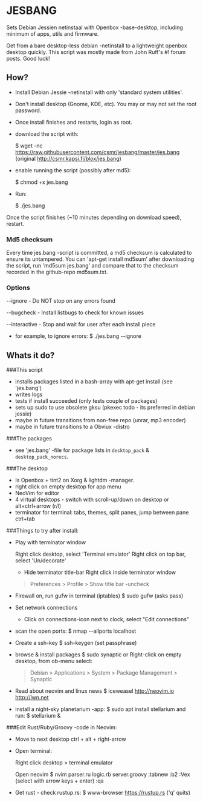 # JESBANG

Sets Debian Jessien netinstaal with Openbox -base-desktop, including minimum of apps, utils and firmware.

Get from a bare desktop-less debian -netinstall to a lightweight openbox desktop quickly. This script was mostly made from John Ruff's #! forum posts. Good luck!

## How? 

- Install Debian Jessie -netinstall with only 'standard system utilities'. 
- Don't install desktop (Gnome, KDE, etc). You may or may not set the root password.
- Once install finishes and restarts, login as root.
- download the script with:

  $ wget -nc https://raw.githubusercontent.com/csmr/jesbang/master/jes.bang  
  (original http://csmr.kapsi.fi/blox/jes.bang)


- enable running the script (possibly after md5):

	$ chmod +x jes.bang
	

- Run:

	$ ./jes.bang


Once the script finishes (~10 minutes depending on download speed), restart.


### Md5 checksum

Every time jes.bang -script is committed, a md5 checksum is calculated to ensure its untampered. You can 'apt-get install md5sum' after downloading the script, run 'md5sum jes.bang' and compare that to the checksum recorded in the github-repo md5sum.txt.


### Options
	
 --ignore - Do NOT stop on any errors found

 --bugcheck - Install listbugs to check for known issues

 --interactive - Stop and wait for user after each install piece


- for example, to ignore errors:
	$ ./jes.bang --ignore


## Whats it do?

###This script
- installs packages listed in a bash-array with apt-get install (see 'jes.bang')
- writes logs
- tests if install succeeded (only tests couple of packages)
- sets up sudo to use obsolete gksu (pkexec todo - its preferred in debian jessie)
- maybe in future transitions from non-free repo (unrar, mp3 encoder) 
- maybe in future transitions to a Obviux -distro


###The packages
- see 'jes.bang' -file for package lists in `desktop_pack` & `desktop_pack_norecs`.


###The desktop
- Is Openbox + tint2 on Xorg & lightdm -manager.
- right click on empty desktop for app menu
- NeoVim for editor
- 4 virtual desktops - switch with scroll-up/down on desktop or alt+ctrl+arrow (r/l)
- terminator for terminal: tabs, themes, split panes, jump between pane ctrl+tab


###Things to try after install:

- Play with terminator window

  Right click desktop, select 'Terminal emulator'
  Right click on top bar, select 'Un/decorate'

	- Hide terminator title-bar
	Right click inside terminator window 
	> Preferences > Profile > Show title bar -uncheck

- Firewall on, run gufw in terminal (iptables)
	$ sudo gufw 
	(asks pass)

- Set network connections
	- Click on connections-icon next to clock, select "Edit connections"

- scan the open ports:
  $ nmap --allports localhost

- Create a ssh-key
	$ ssh-keygen
	(set passphrase)

- browse & install packages
	$ sudo synaptic
		or
	Right-click on empty desktop, from ob-menu select:
	> Debian > Applications > System > Package Management > Synaptic

- Read about neovim and linux news
	$ iceweasel http://neovim.io http://lwn.net
	
- install a night-sky planetarium -app:
	$ sudo apt install stellarium
	and run:
	$ stellarium &


###Edit Rust/Ruby/Groovy -code in Neovim:

- Move to next desktop
	ctrl + alt + right-arrow

- Open terminal: 

	Right click desktop > terminal emulator

	Open neovim
	$ nvim parser.ru logic.rb server.groovy
	:tabnew
	:b2
	:Vex (select with arrow keys + enter)
	:qa

- Get rust - check rustup.rs: 
	$ www-browser https://rustup.rs
	('q' quits)
